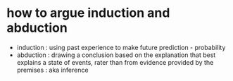 # how to argue induction and abduction
- induction : using past experience to make future prediction - probability
- abduction : drawing a conclusion based on the explanation that best explains a state of events, rater than from evidence provided by the premises : aka inference
